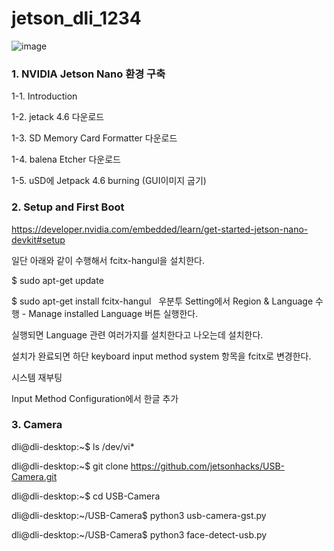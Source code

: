 # jetson_dli_1234
![image](https://github.com/user-attachments/assets/f2953de3-1d15-478f-9387-acbe3d2c9aef)

### 1. NVIDIA Jetson Nano 환경 구축

1-1. Introduction

1-2. jetack 4.6 다운로드

1-3. SD Memory Card Formatter 다운로드

1-4. balena Etcher 다운로드

1-5. uSD에 Jetpack 4.6 burning (GUI이미지 굽기)

### 2. Setup and First Boot

https://developer.nvidia.com/embedded/learn/get-started-jetson-nano-devkit#setup

일단 아래와 같이 수행해서 fcitx-hangul을 설치한다. 

$ sudo apt-get update

$ sudo apt-get install fcitx-hangul
 
우분투 Setting에서 Region & Language 수행 - Manage installed Language 버튼 실행한다.

실행되면 Language 관련 여러가지를 설치한다고 나오는데 설치한다.

설치가 완료되면 하단 keyboard input method system 항목을 fcitx로 변경한다.

시스템 재부팅

Input Method Configuration에서 한글 추가

### 3. Camera

dli@dli-desktop:~$  ls /dev/vi*

dli@dli-desktop:~$ git clone https://github.com/jetsonhacks/USB-Camera.git

dli@dli-desktop:~$ cd USB-Camera

dli@dli-desktop:~/USB-Camera$ python3 usb-camera-gst.py

dli@dli-desktop:~/USB-Camera$  python3 face-detect-usb.py

